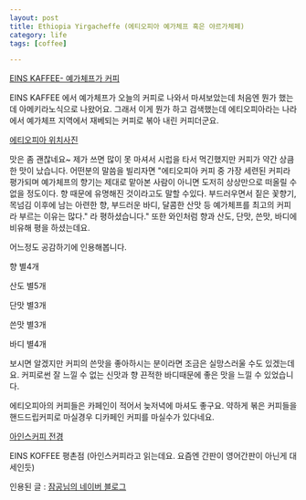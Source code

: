 ```yaml
---
layout: post
title: Ethiopia Yirgacheffe (에티오피아 예가체프 혹은 야르가체페)
category: life
tags: [coffee]

---
```

[EINS KAFFEE- 예가체프가 커피](/images/posts/coffee_01.jpg)

EINS KAFFEE 에서 예가체프가 오늘의 커피로 나와서 마셔보았는데 처음엔 뭔가 했는데 아메키라노식으로 나왔어요.
그래서 이게 뭔가 하고 검색했는데 에티오피아라는 나라에서 예가체프 지역에서 재베되는 커피로 볶아 내린 커피더군요.

[에티오피아 위치사진](/images/posts/map_01.png)

맛은 좀 괜찮네요~ 제가 쓰면 많이 못 마셔서 시럽을 타서 먹긴했지만 커피가 약간 상큼한 맛이 났습니다.
어떤분의 말씀을 빌리자면 "에티오피아 커피 중 가장 세련된 커피라 평가되며 예가체프의 향기는 제대로 맡아본 사람이 아니면 도저히 상상만으로 떠올릴 수 없을 정도이다. 향 때문에 유명해진 것이라고도 말할 수있다. 부드러우면서 짙은 꽃향기, 목넘김 이후에 남는 아련한 향, 부드러운 바디, 달콤한 산맛 등 예가체프를 최고의 커피라 부르는 이유는 많다." 라 평하셨습니다." 또한 와인처럼 향과 산도, 단맛, 쓴맛, 바디에 비유해 평을 하셨는데요.

어느정도 공감하기에 인용해봅니다.

향 별4개

산도 별5개

단맛 별3개

쓴맛 별3개

바디 별4개


보시면 알겠지만 커피의 쓴맛을 좋아하시는 분이라면 조금은 실망스러울 수도 있겠는데요. 커피로썬 잘 느낄 수 없는 신맛과 향 끈적한 바디때문에 좋은 맛을 느낄 수 있었습니다.

에티오피아의 커피들은 카페인이 적어서 늦저녁에 마셔도 좋구요. 약하게 볶은 커피들을 핸드드립커피로 마실경우 디카페인 커피를 마실수가 있다네요.

[아인스커피 전경](/images/posts/map_01.png)

EINS KOFFEE 평촌점 (아인스커피라고 읽는데요. 요즘엔 간판이 영어간판이 아닌게 대세인듯)

인용된 글 : [잠공님의 네이버 블로그](http://blog.naver.com/hyangjoung/120142205811)